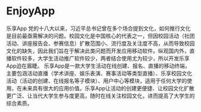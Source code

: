 ﻿# EnjoyApp
乐享App
党的十八大以来，习近平总书记曾在多个场合提到文化，如何推行文化是目前最亟需解决的问题。校园文化是中国核心的代表之一，但因校园活动（社团活动、讲座报告会、参赛信息）扩散范围小、流行度及关注度不高，从而导致校园文化的缺失，因此我们旨在于解决此类问题而开发应用移动软件。纵观国内外，直播软件较多，大学生活动推广软件较少，两者结合使用尤为较少，所以开发乐享App迫在眉睫。
乐享App是一款大学生活动在线创建、报名、直播的移动终端，主要包涵活动直播（学术讲座、娱乐表演、赛事活动等类型直播）、乐享校园文化活动（活动的创建、在线报名等子模块）、用户中心等模块，适用于任何大学的使用，在未来具有很大的应用价值。乐享App让活动的创建更便捷、让校园文化扩散更广泛、让当代大学生参与度更高，随时在线关注校园文化，进而提高了大学生的综合素质。